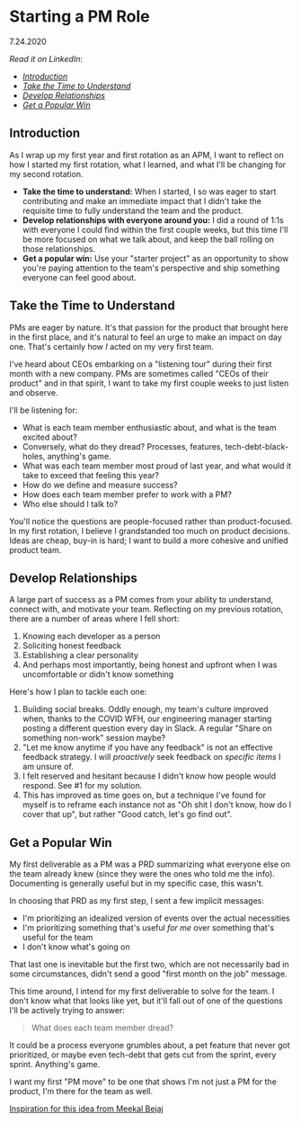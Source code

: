 # **Starting a PM Role**
7.24.2020

_Read it on LinkedIn:_
- [_Introduction_](https://www.linkedin.com/posts/caiismyname_productmanagement-apm-interns-activity-6684117461077409792-H2nm)
- [_Take the Time to Understand_](https://www.linkedin.com/posts/caiismyname_apm-productmanagement-careers-activity-6684846069202911232-hfVB)
- [_Develop Relationships_](https://www.linkedin.com/posts/caiismyname_productmanagement-apm-interns-activity-6684117461077409792-H2nm)
- [_Get a Popular Win_](https://www.linkedin.com/posts/caiismyname_starting-a-new-pm-job-well-hacker-noon-activity-6687735851876704256-MCqm)


## Introduction
As I wrap up my first year and first rotation as an APM, I want to reflect on how I started my first rotation, what I learned, and what I'll be changing for my second rotation.

- **Take the time to understand:** When I started, I so was eager to start contributing and make an immediate impact that I didn't take the requisite time to fully understand the team and the product.
- **Develop relationships with everyone around you:** I did a round of 1:1s with everyone I could find within the first couple weeks, but this time I'll be more focused on what we talk about, and keep the ball rolling on those relationships.
- **Get a popular win:** Use your "starter project" as an opportunity to show you're paying attention to the team's perspective and ship something everyone can feel good about.

## Take the Time to Understand
PMs are eager by nature. It's that passion for the product that brought here in the first place, and it's natural to feel an urge to make an impact on day one. That's certainly how _I_ acted on my very first team.

I've heard about CEOs embarking on a "listening tour" during their first month with a new company. PMs are sometimes called "CEOs of their product" and in that spirit, I want to take my first couple weeks to just listen and observe.

I'll be listening for:
- What is each team member enthusiastic about, and what is the team excited about?
- Conversely, what do they dread? Processes, features, tech-debt-black-holes, anything's game.
- What was each team member most proud of last year, and what would it take to exceed that feeling this year?
- How do we define and measure success?
- How does each team member prefer to work with a PM?
- Who else should I talk to?

You'll notice the questions are people-focused rather than product-focused. In my first rotation, I believe I grandstanded too much on product decisions. Ideas are cheap, buy-in is hard; I want to build a more cohesive and unified product team.

## Develop Relationships
A large part of success as a PM comes from your ability to understand, connect with, and motivate your team. Reflecting on my previous rotation, there are a number of areas where I fell short:
1. Knowing each developer as a person
2. Soliciting honest feedback
3. Establishing a clear personality
4. And perhaps most importantly, being honest and upfront when I was uncomfortable or didn't know something

Here's how I plan to tackle each one:
1. Building social breaks. Oddly enough, my team's culture improved when, thanks to the COVID WFH, our engineering manager starting posting a different question every day in Slack. A regular "Share on something non-work" session maybe?
2. "Let me know anytime if you have any feedback" is not an effective feedback strategy. I will _proactively_ seek feedback on _specific items_ I am unsure of.
3. I felt reserved and hesitant because I didn't know how people would respond. See #1 for my solution.
4. This has improved as time goes on, but a technique I've found for myself is to reframe each instance not as "Oh shit I don't know, how do I cover that up", but rather "Good catch, let's go find out".

## Get a Popular Win
My first deliverable as a PM was a PRD summarizing what everyone else on the team already knew (since they were the ones who told me the info). Documenting is generally useful but in my specific case, this wasn't.

In choosing that PRD as my first step, I sent a few implicit messages:
- I'm prioritizing an idealized version of events over the actual necessities
- I'm prioritizing something that's useful _for me_ over something that's useful for the team
- I don't know what's going on

That last one is inevitable but the first two, which are not necessarily bad in some circumstances, didn't send a good "first month on the job" message.

This time around, I intend for my first deliverable to solve for the team. I don't know what that looks like yet, but it'll fall out of one of the questions I'll be actively trying to answer:

> What does each team member dread?

It could be a process everyone grumbles about, a pet feature that never got prioritized, or maybe even tech-debt that gets cut from the sprint, every sprint. Anything's game.

I want my first "PM move" to be one that shows I'm not just a PM for the product, I'm there for the team as well.

[Inspiration for this idea from Meekal Bejaj](https://hackernoon.com/starting-a-new-pm-job-well-1332a0877a6a)